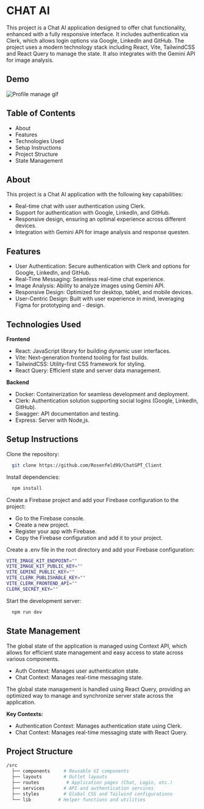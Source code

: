 # CHAT AI

This project is a Chat AI application designed to offer chat functionality, enhanced with a fully responsive interface. It includes authentication via Clerk, which allows login options via Google, LinkedIn and GitHub. The project uses a modern technology stack including React, Vite, TailwindCSS and React Query to manage the state. It also integrates with the Gemini API for image analysis.

## Demo

![Profile manage gif](https://res.cloudinary.com/djwetaeqt/image/upload/v1727816156/%D7%A2%D7%95%D7%AA%D7%A7_%D7%A9%D7%9C_cover_im2_wo0oej.png)


## Table of Contents

- About
- Features
- Technologies Used
- Setup Instructions
- Project Structure
- State Management



## About
This project is a Chat AI application with the following key capabilities:

- Real-time chat with user authentication using Clerk.
- Support for authentication with Google, LinkedIn, and GitHub.
- Responsive design, ensuring an optimal experience across different devices.
- Integration with Gemini API for image analysis and response questen.
## Features

- User Authentication: Secure authentication with Clerk and options for Google, LinkedIn, and GitHub.
- Real-Time Messaging: Seamless real-time chat experience.
- Image Analysis: Ability to analyze images using Gemini API.
- Responsive Design: Optimized for desktop, tablet, and mobile devices.
- User-Centric Design: Built with user experience in mind, leveraging Figma for prototyping and - design.


## Technologies Used

**Frontend**
- React: JavaScript library for building dynamic user interfaces.
- Vite: Next-generation frontend tooling for fast builds.
- TailwindCSS: Utility-first CSS framework for styling.
- React Query: Efficient state and server data management.


**Backend**
- Docker: Containerization for seamless development and deployment.
- Clerk: Authentication solution supporting social logins (Google, LinkedIn, GitHub).
- Swagger: API documentation and testing.
- Express: Server with Node,js.



## Setup Instructions

Clone the repository:

```bash
  git clone https://github.com/Rosenfeld99/ChatGPT_Client
```
Install dependencies:

```bash
  npm install
```

Create a Firebase project and add your Firebase configuration to the project:

- Go to the Firebase console.
- Create a new project.
- Register your app with Firebase.
- Copy the Firebase configuration and add it to your project.

Create a .env file in the root directory and add your Firebase configuration:

```bash
VITE_IMAGE_KIT_ENDPOINT=""
VITE_IMAGE_KIT_PUBLIC_KEY=""
VITE_GEMINI_PUBLIC_KEY=""
VITE_CLERK_PUBLISHABLE_KEY=""
VITE_CLERK_FRONTEND_API=""
CLERK_SECRET_KEY=""

```

Start the development server:

```bash
  npm run dev
```
## State Management

The global state of the application is managed using Context API, which allows for efficient state management and easy access to state across various components.

- Auth Context: Manages user authentication state.
- Chat Context: Manages real-time messaging state.


The global state management is handled using React Query, providing an optimized way to manage and synchronize server state across the application.

**Key Contexts:**
- Authentication Context: Manages authentication state using Clerk.
- Chat Context: Manages real-time messaging state with React Query.


## Project Structure
```bash
/src
  ├── components     # Reusable UI components
  ├── layouts        # Outlet layouts 
  ├── routes          # Application pages (Chat, Login, etc.)
  ├── services       # API and authentication services
  ├── styles         # Global CSS and Tailwind configurations
  └── lib          # Helper functions and utilities
  ```
